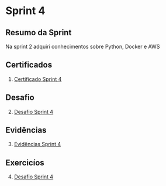 # Sprint 4

## Resumo da Sprint 

Na sprint 2 adquiri conhecimentos sobre Python, Docker e AWS



## Certificados

1. [Certificado Sprint 4](https://github.com/AnaAndrade03/PB-Compass/tree/main/Sprint_2/Certificados)

## Desafio 

2. [Desafio Sprint 4](https://github.com/AnaAndrade03/PB-Compass/tree/main/Sprint_4/Desafio)

## Evidências

3. [Evidências Sprint 4](https://github.com/AnaAndrade03/PB-Compass/tree/main/Sprint_2/Evid%C3%AAncias)

## Exercicíos

4. [Desafio Sprint 4](https://github.com/AnaAndrade03/PB-Compass/tree/main/Sprint_2/Exerc%C3%ADcios)

